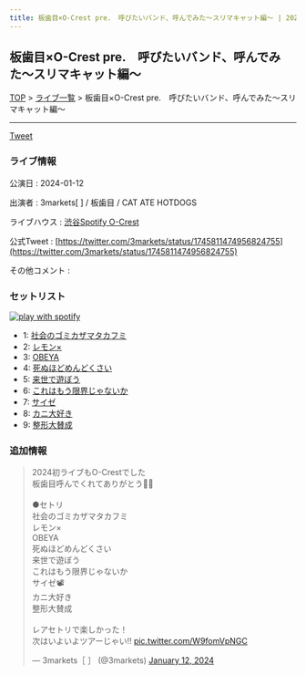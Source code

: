 ```yaml
---
title: 板歯目×O-Crest pre.　呼びたいバンド、呼んでみた〜スリマキャット編〜 | 2024-01-12
---
```

## 板歯目×O-Crest pre.　呼びたいバンド、呼んでみた〜スリマキャット編〜

[TOP](/setlist/) > [ライブ一覧](lives.html) > 板歯目×O-Crest pre.　呼びたいバンド、呼んでみた〜スリマキャット編〜

___

<a href="https://twitter.com/share?ref_src=twsrc%5Etfw" data-text="3markets[ ]セットリスト > 板歯目×O-Crest pre.　呼びたいバンド、呼んでみた〜スリマキャット編〜" class="twitter-share-button" data-via="3markets" data-hashtags="3markets" data-related="3markets" data-show-count="false">Tweet</a>

### ライブ情報

公演日
:    2024-01-12

出演者
:    3markets[ ] / 板歯目 / CAT ATE HOTDOGS

ライブハウス
:    [渋谷Spotify O-Crest](livehouse008.html)

公式Tweet
:    [https://twitter.com/3markets/status/1745811474956824755](https://twitter.com/3markets/status/1745811474956824755)

その他コメント
:    

### セットリスト


[![play with spotify](images/spotify-icon.png)](https://open.spotify.com/playlist/5f1oy7Yk2qochNBDdFOX1R)



*  1: [社会のゴミカザマタカフミ](song002.html)
*  2: [レモン×](song003.html)
*  3: [OBEYA](song021.html)
*  4: [死ぬほどめんどくさい](song018.html)
*  5: [来世で遊ぼう](song075.html)
*  6: [これはもう限界じゃないか](song081.html)
*  7: [サイゼ](song004.html)
*  8: [カニ大好き](song079.html)
*  9: [整形大賛成](song005.html)


### 追加情報



<blockquote class="twitter-tweet"><p lang="ja" dir="ltr">2024初ライブもO-Crestでした<br>板歯目呼んでくれてありがとう🫶🫶<br><br>●セトリ<br>社会のゴミカザマタカフミ<br>レモン×<br>OBEYA<br>死ぬほどめんどくさい<br>来世で遊ぼう<br>これはもう限界じゃないか<br>サイゼ📽️<br>カニ大好き<br>整形大賛成<br><br>レアセトリで楽しかった！<br>次はいよいよツアーじゃい‼️ <a href="https://t.co/W9fomVpNGC">pic.twitter.com/W9fomVpNGC</a></p>&mdash; 3markets［ ］ (@3markets) <a href="https://twitter.com/3markets/status/1745811474956824755?ref_src=twsrc%5Etfw">January 12, 2024</a></blockquote>
<script async src="https://platform.twitter.com/widgets.js" charset="utf-8"></script>




<script async src="https://platform.twitter.com/widgets.js" charset="utf-8"></script>